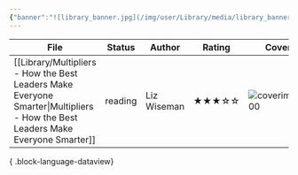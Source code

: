 ```yaml
---
{"banner":"![library_banner.jpg](/img/user/Library/media/library_banner.jpg)","banner_y":0.744,"dg-publish":true,"dg-note-icon":"signpost","permalink":"/library/library/","dgPassFrontmatter":true,"noteIcon":"signpost","created":"","updated":""}
---
```



| File                                                                                                                              | Status  | Author      | Rating | Cover                                                                      |
| --------------------------------------------------------------------------------------------------------------------------------- | ------- | ----------- | ------ | -------------------------------------------------------------------------- |
| [[Library/Multipliers - How the Best Leaders Make Everyone Smarter\|Multipliers - How the Best Leaders Make Everyone Smarter]] | reading | Liz Wiseman | ★★★☆☆  | ![coverimg\|100](https://images.isbndb.com/covers/43/98/9780061964398.jpg) |

{ .block-language-dataview}



